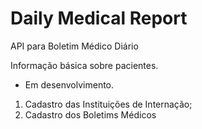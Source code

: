 # Daily Medical Report

API para Boletim Médico Diário

Informação básica sobre pacientes.

- Em desenvolvimento.

1) Cadastro das Instituições de Internação;
2) Cadastro dos Boletims Médicos
